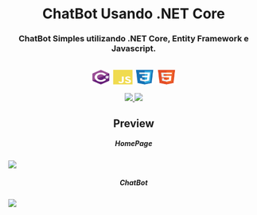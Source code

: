 <h1 align="center">ChatBot Usando .NET Core </h1>

<h3 align="center">ChatBot Simples utilizando .NET Core, Entity Framework e Javascript. </h3>

<div style="display: inline_block" align = "center"><br>
<img align="center" alt="Jonas-C#" height="30" width="40" src="https://raw.githubusercontent.com/devicons/devicon/master/icons/csharp/csharp-original.svg">
<img align="center" alt="Jonas-Js" height="30" width="40" src="https://raw.githubusercontent.com/devicons/devicon/master/icons/javascript/javascript-plain.svg">
<img align="center" alt="Jonas-CSS" height="30" width="40" src="https://raw.githubusercontent.com/devicons/devicon/master/icons/css3/css3-original.svg">
<img align="center" alt="Jonas-HTML" height="30" width="40" src="https://raw.githubusercontent.com/devicons/devicon/master/icons/html5/html5-original.svg">
</div>

<div style="display: inline_block" align = "center"><br>
<a href="https://docs.microsoft.com/pt-br/dotnet/csharp/>" target="_blank"> <img src="https://img.shields.io/static/v1?label=Linguagem&message=.NET Core 2.2.8&color=purple"  </a>
<a href="https://docs.microsoft.com/pt-br/ef/" target="_blank"> <img src="https://img.shields.io/static/v1?label=Framework&message=Entity Framework 2.2&color=blue"></a>
</div>

<h2 align="center">Preview</h2>

<h5 align="center" >HomePage</h5>
<img  align ="center" src="https://user-images.githubusercontent.com/67005476/150201104-5cbae520-ebb1-4b65-8fa2-c8749f05df19.jpg">
<h5 align="center" >ChatBot</h5>
<img  align ="center" src="https://user-images.githubusercontent.com/67005476/150201149-294cb75c-eac8-4e4a-ad12-67ab1585212c.jpg">
